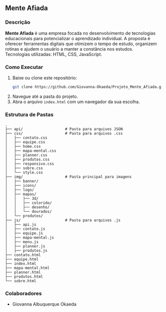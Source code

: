 ## Mente Afiada

### Descrição

**Mente Afiada** é uma empresa focada no desenvolvimento de tecnologias educacionais para potencializar o aprendizado individual. A proposta é oferecer ferramentas digitais que otimizem o tempo de estudo, organizem rotinas e ajudem o usuário a manter a constância nos estudos.  
Tecnologias utilizadas: HTML, CSS, JavaScript.

### Como Executar

1. Baixe ou clone este repositório:
   ```bash
   git clone https://github.com/Giovanna-Okaeda/Projeto_Mente_Afiada.git
   ```
2. Navegue até a pasta do projeto.
3. Abra o arquivo `index.html` com um navegador da sua escolha.

### Estrutura de Pastas

```plaintext
.
├── api/                   # Pasta para arquivos JSON
├── css/                   # Pasta para arquivos .css
│   ├── contato.css
│   ├── equipe.css
│   ├── home.css
│   ├── mapa-mental.css
│   ├── planner.css
│   ├── produtos.css
│   ├── responsivo.css
│   ├── sobre.css
│   └── style.css
├── img/                   # Pasta principal para imagens
│   ├── banner/
│   ├── icons/
│   ├── logo/
│   ├── mapas/
│   │   ├── 3d/
│   │   ├── colorido/
│   │   ├── desenho/
│   │   └── dourados/
│   └── produtos/
├── js/                    # Pasta para arquivos .js
│   ├── api.js
│   ├── contato.js
│   ├── equipe.js
│   ├── mapa-mental.js
│   ├── menu.js
│   ├── planner.js
│   ├── produtos.js
├── contato.html
├── equipe.html
├── index.html
├── mapa-mental.html
├── planner.html
├── produtos.html
└── sobre.html
```

### Colaboradores

- Giovanna Albuquerque Okaeda
